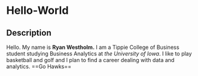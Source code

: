 # Hello-World

## Description
Hello. My name is **Ryan Westholm.** I am a Tippie College of Business student studying Business Analytics at *the University of Iowa*. I like to play basketball and golf and I plan to find a career dealing with data and analytics. ==Go Hawks== 
